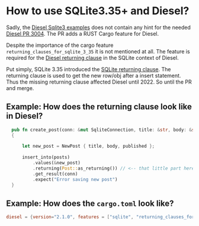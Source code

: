 # How to use SQLite3.35+ and Diesel?
Sadly, the [Diesel Sqlite3 examples](https://github.com/diesel-rs/diesel/tree/master/examples/sqlite) does not contain any hint for the needed [Diesel PR 3004](https://github.com/diesel-rs/diesel/pull/3004). 
The PR adds a RUST Cargo feature for Diesel. 

Despite the importance of the cargo feature `returning_clauses_for_sqlite_3_35` it is not mentioned at all. The feature is required for the [Diesel returning clause](https://github.com/toxeus/diesel/blob/fda3410c1715a7cf57ae08f7969e297aa1762217/diesel_tests/tests/insert.rs#L214) in the SQLite context of Diesel. 

Put simply, SQLite 3.35 introduced the [SQLite returning clause](https://www.sqlite.org/lang_returning.html). The returning clause is used to get the new row/obj after a insert statement. Thus the missing returning clause affected Diesel until 2022. So until the PR and merge.

## Example: How does the returning clause look like in Diesel?
```rust
  pub fn create_post(conn: &mut SqliteConnection, title: &str, body: &str, published: bool) -> Post
  {
  
      let new_post = NewPost { title, body, published };
  
      insert_into(posts)
          .values(&new_post)
          .returning(Post::as_returning()) // <-- that little part here is the returning clause(!)
          .get_result(conn)
          .expect("Error saving new post")
  }
```

## Example: How does the `cargo.toml` look like?
```toml
diesel = {version="2.1.0", features = ["sqlite", "returning_clauses_for_sqlite_3_35"] }
```

